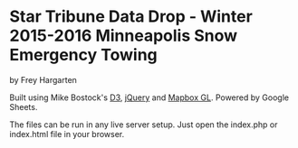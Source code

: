 Star Tribune Data Drop - Winter 2015-2016 Minneapolis Snow Emergency Towing
================

by Frey Hargarten

Built using Mike Bostock's [D3](https://github.com/mbostock/d3), [jQuery](https://github.com/jquery/jquery) and [Mapbox GL](https://www.mapbox.com/mapbox-gl-js/). Powered by Google Sheets.

The files can be run in any live server setup. Just open the index.php or index.html file in your browser.